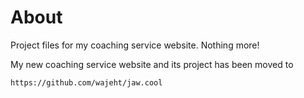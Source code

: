 # About

Project files for my coaching service website. Nothing more!

My new coaching service website and its project has been moved to 

`https://github.com/wajeht/jaw.cool`